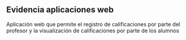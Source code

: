 ## Evidencia aplicaciones web
Aplicación web que permite el registro de calificaciones por parte del profesor y
la visualización de calificaciones por parte de los alumnos